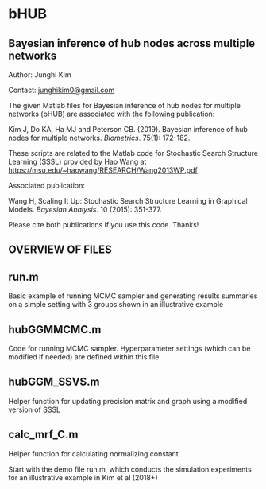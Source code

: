 # bHUB
## Bayesian inference of hub nodes across multiple networks

Author: Junghi Kim

Contact: junghikim0@gmail.com



The given Matlab files for Bayesian inference of hub nodes for multiple networks (bHUB) are associated with the following publication:

Kim J, Do KA, Ha MJ and Peterson CB. (2019). Bayesian inference of hub nodes for multiple networks. *Biometrics*. 75(1): 172-182.


These scripts are related to the Matlab code for Stochastic Search Structure Learning (SSSL) provided by Hao Wang at https://msu.edu/~haowang/RESEARCH/Wang2013WP.pdf


Associated publication:

Wang H, Scaling It Up: Stochastic Search Structure Learning in Graphical Models. *Bayesian Analysis*. 10 (2015): 351-377. 


Please cite both publications if you use this code. Thanks!


## OVERVIEW OF FILES 


## run.m
Basic example of running MCMC sampler and generating results summaries on a simple setting with
3 groups shown in an illustrative example


## hubGGMMCMC.m
Code for running MCMC sampler. Hyperparameter settings (which can be modified if needed)
are defined within this file


## hubGGM_SSVS.m
Helper function for updating precision matrix and graph using a modified version of SSSL


## calc_mrf_C.m
Helper function for calculating normalizing constant



Start with the demo file run.m, which conducts the simulation experiments for an illustrative example in Kim et al (2018+)

